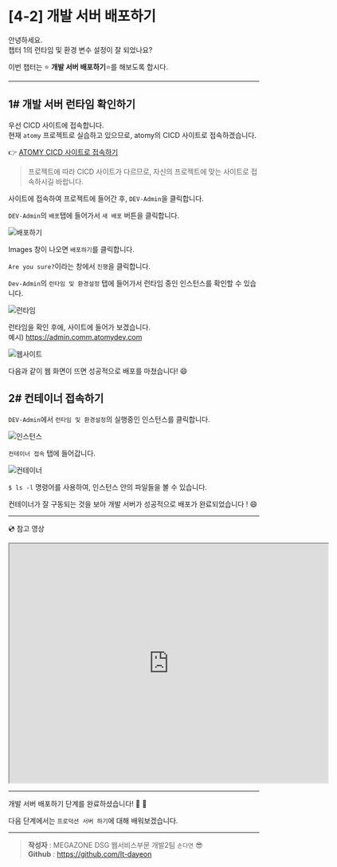 # [4-2] 개발 서버 배포하기

안녕하세요.               
챕터 1의 런타임 및 환경 변수 설정이 잘 되었나요?

이번 챕터는 :star: **개발 서버 배포하기**:star:를 해보도록 합시다.

---
## 1# 개발 서버 런타임 확인하기

우선 CICD 사이트에 접속합니다.     
현재 `atomy` 프로젝트로 실습하고 있으므로, atomy의 CICD 사이트로 접속하겠습니다.

:point_right: [ATOMY CICD 사이트로 접속하기](http://cicd.atomyops.com)

> 프로젝트에 따라 CICD 사이트가 다르므로, 자신의 프로젝트에 맞는 사이트로 접속하시길 바랍니다.

사이트에 접속하여  프로젝트에 들어간 후, `DEV-Admin`을 클릭합니다. 

`DEV-Admin`의 `배포`탭에 들어가서 `새 배포` 버튼을 클릭합니다.

![배포하기](https://user-images.githubusercontent.com/54167990/65673990-cd881d80-e086-11e9-9f75-01d0d0f79e64.PNG)

Images 창이 나오면 `배포하기`를 클릭합니다.

`Are you sure?`이라는 창에서 `진행`을 클릭합니다.

`Dev-Admin`의 `런타임 및 환경설정` 탭에 들어가서 런타임 중인 인스턴스를 확인할 수 있습니다.

![런타임](https://user-images.githubusercontent.com/54167990/65733597-76c42780-e10a-11e9-920e-e1677e10efdd.png)

런타임을 확인 후에, 사이트에 들어가 보겠습니다.  
예시) https://admin.comm.atomydev.com

![웹사이트](https://user-images.githubusercontent.com/54167990/65733598-775cbe00-e10a-11e9-8b0c-5e73c0352b06.png)

다음과 같이 웹 화면이 뜨면 성공적으로 배포를 마쳤습니다! :smile:


## 2# 컨테이너 접속하기

`DEV-Admin`에서 `런타임 및 환경설정`의 실행중인 인스턴스를 클릭합니다.

![인스턴스](https://user-images.githubusercontent.com/54167990/65737751-85b2d600-e11a-11e9-80ca-2358ceb39242.png)

`컨테이너 접속` 탭에 들어갑니다.

![컨테이너](https://user-images.githubusercontent.com/54167990/65737875-e2ae8c00-e11a-11e9-8e6b-827a54f3f683.png)

`$ ls -l` 명령어를 사용하여, 인스턴스 안의 파일들을 볼 수 있습니다.

컨테이너가 잘 구동되는 것을 보아 개발 서버가 성공적으로 배포가 완료되었습니다 ! :smile:


---
:cd: 참고 영상

<iframe src="https://drive.google.com/file/d/1nC3gm5hFEOTNlxrhWFRgkcd7sG4I8J73/preview" width="640" height="480"></iframe>

---

개발 서버 배포하기 단계를 완료하셨습니다! :clap: :clap:

다음 단계에서는 `프로덕션 서버 하기`에 대해 배워보겠습니다.

---

> **작성자** : MEGAZONE DSG 웹서비스부문 개발2팀 `손다연` :sunglasses:            
> **Github** : https://github.com/It-dayeon
